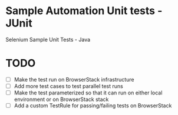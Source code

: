 # Sample Automation Unit tests - JUnit 
Selenium Sample Unit Tests - Java

# TODO
 - [ ] Make the test run on BrowserStack infrastructure
 - [ ] Add more test cases to test parallel test runs
 - [ ] Make the test parameterized so that it can run on either local environment or on BrowserStack stack
 - [ ] Add a custom TestRule for passing/failing tests on BrowserStack   
